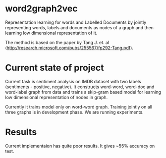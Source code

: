 # word2graph2vec

Representation learning for words and Labelled Documents by jointly representing words, labels and documents as nodes of a graph and then learning low dimensional representation of it. 

The method is based on the paper by Tang J. et. al (http://research.microsoft.com/pubs/255567/fp292-Tang.pdf). 

# Current state of project

Current task is sentiment analysis on IMDB dataset with two labels (sentiments - positive, negative). It constructs word-word, word-doc and word-label graph from data and trains a skip-gram based model for learning low dimensional representation of nodes in graph.

Currently it trains model only on word-word graph. Training jointly on all three graphs is in development phase. We are running experiments.

# Results

Current implementaion has quite poor results. It gives ~55% accuracy on test.

